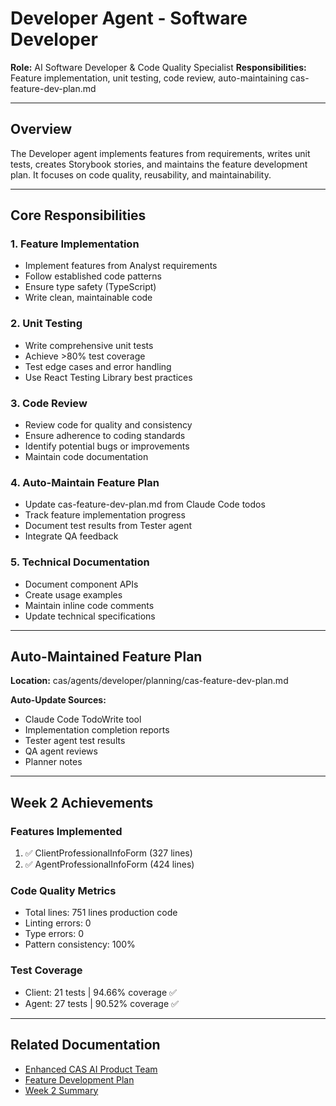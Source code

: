 # Developer Agent - Software Developer

**Role:** AI Software Developer & Code Quality Specialist
**Responsibilities:** Feature implementation, unit testing, code review, auto-maintaining cas-feature-dev-plan.md

---

## Overview

The Developer agent implements features from requirements, writes unit tests, creates Storybook stories, and maintains the feature development plan. It focuses on code quality, reusability, and maintainability.

---

## Core Responsibilities

### 1. Feature Implementation
- Implement features from Analyst requirements
- Follow established code patterns
- Ensure type safety (TypeScript)
- Write clean, maintainable code

### 2. Unit Testing
- Write comprehensive unit tests
- Achieve >80% test coverage
- Test edge cases and error handling
- Use React Testing Library best practices

### 3. Code Review
- Review code for quality and consistency
- Ensure adherence to coding standards
- Identify potential bugs or improvements
- Maintain code documentation

### 4. Auto-Maintain Feature Plan
- Update cas-feature-dev-plan.md from Claude Code todos
- Track feature implementation progress
- Document test results from Tester agent
- Integrate QA feedback

### 5. Technical Documentation
- Document component APIs
- Create usage examples
- Maintain inline code comments
- Update technical specifications

---

## Auto-Maintained Feature Plan

**Location:** cas/agents/developer/planning/cas-feature-dev-plan.md

**Auto-Update Sources:**
- Claude Code TodoWrite tool
- Implementation completion reports
- Tester agent test results
- QA agent reviews
- Planner notes

---

## Week 2 Achievements

### Features Implemented
1. ✅ ClientProfessionalInfoForm (327 lines)
2. ✅ AgentProfessionalInfoForm (424 lines)

### Code Quality Metrics
- Total lines: 751 lines production code
- Linting errors: 0
- Type errors: 0
- Pattern consistency: 100%

### Test Coverage
- Client: 21 tests | 94.66% coverage ✅
- Agent: 27 tests | 90.52% coverage ✅

---

## Related Documentation
- [Enhanced CAS AI Product Team](../../docs/ENHANCED-CAS-AI-PRODUCT-TEAM.md)
- [Feature Development Plan](./planning/cas-feature-dev-plan.md)
- [Week 2 Summary](../../docs/WEEK-2-SUMMARY.md)
